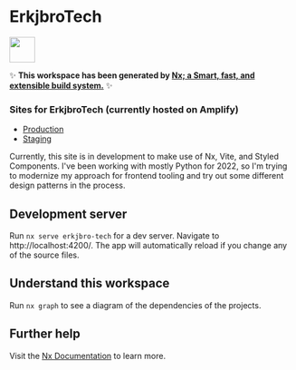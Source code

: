 # ErkjbroTech

<a alt="Nx logo" href="https://nx.dev" target="_blank" rel="noreferrer"><img src="https://raw.githubusercontent.com/nrwl/nx/master/images/nx-logo.png" width="45"></a>

✨ **This workspace has been generated by [Nx; a Smart, fast, and extensible build system.](https://nx.dev)** ✨

### Sites for ErkjbroTech (currently hosted on Amplify)

- [Production](https://erikjbrown.tech)
- [Staging](https://dev.erikjbrown.tech)

Currently, this site is in development to make use of Nx, Vite, and Styled Components.
I've been working with mostly Python for 2022, so I'm trying to modernize my approach
for frontend tooling and try out some different design patterns in the process.

## Development server

Run `nx serve erkjbro-tech` for a dev server. Navigate to http://localhost:4200/. The app will automatically reload if you change any of the source files.

## Understand this workspace

Run `nx graph` to see a diagram of the dependencies of the projects.

## Further help

Visit the [Nx Documentation](https://nx.dev) to learn more.

